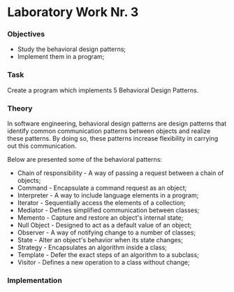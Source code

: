 # Laboratory Work Nr. 3

### Objectives
 - Study the behavioral design patterns;
 - Implement them in a program;

### Task
Create a program which implements 5 Behavioral Design Patterns.

### Theory
In software engineering, behavioral design patterns are design patterns that identify common communication patterns between objects and 
realize these patterns. By doing so, these patterns increase flexibility in carrying out this communication.

Below are presented some of the behavioral patterns:
 - Chain of responsibility - A way of passing a request between a chain of objects;
 - Command - Encapsulate a command request as an object;
 - Interpreter - A way to include language elements in a program;
 - Iterator - Sequentially access the elements of a collection;
 - Mediator - Defines simplified communication between classes;
 - Memento - Capture and restore an object's internal state;
 - Null Object - Designed to act as a default value of an object;
 - Observer - A way of notifying change to a number of classes;
 - State - Alter an object's behavior when its state changes;
 - Strategy - Encapsulates an algorithm inside a class;
 - Template - Defer the exact steps of an algorithm to a subclass;
 - Visitor - Defines a new operation to a class without change;
 
  ### Implementation
